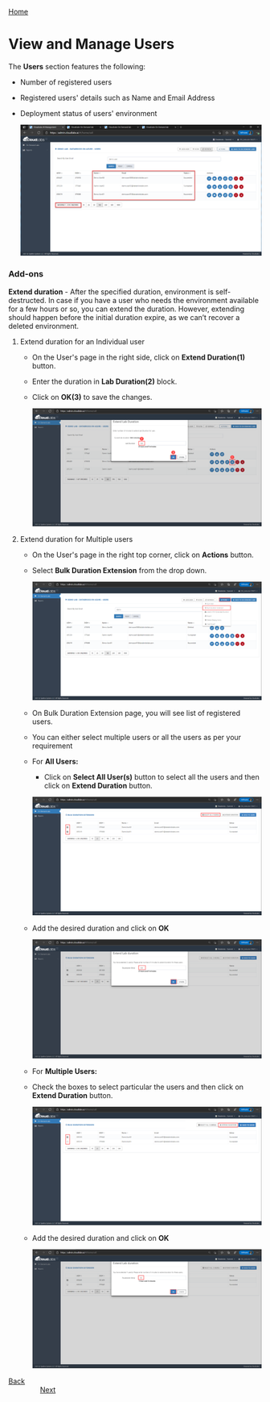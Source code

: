 [Home](./../README.md)

# View and Manage Users

The **Users** section features the following:

* Number of registered users
* Registered users' details such as Name and Email Address
* Deployment status of users' environment

   ![](media/imageuser1.png) 


### **Add-ons**

**Extend duration** - After the specified duration, environment is self-destructed. In case if you have a user who needs the environment available for a few hours or so, you can extend the duration. However, extending should happen before the initial duration expire, as we can’t recover a deleted environment.

1. Extend duration for an Individual user

   * On the User's page in the right side, click on **Extend Duration(1)** button. 
   * Enter the duration in **Lab Duration(2)** block.
   * Click on **OK(3)** to save the changes.

      ![](media/image8.png) 

2. Extend duration for Multiple users

   * On the User's page in the right top corner, click on **Actions** button.
   * Select **Bulk Duration Extension** from the drop down.

      ![](media/image12.png)
   
   * On Bulk Duration Extension page, you will see list of registered users.
   * You can either select multiple users or all the users as per your requirement
   * For **All Users:**
     - Click on **Select All User(s)** button to select all the users and then click on **Extend Duration** button.
   
      ![](media/image11.png) 

   - Add the desired duration and click on **OK**
   
      ![](media/image13.png) 
   
   * For **Multiple Users:** 
    - Check the boxes to select particular the users and then click on **Extend Duration** button.
  
      ![](media/image10.png)
   
   - Add the desired duration and click on **OK**

      ![](media/image14.png) 

[Back](./Manage-On-Demand-Labs-readme.md)&nbsp;&nbsp;&nbsp;&nbsp;&nbsp;&nbsp;&nbsp;&nbsp;&nbsp;&nbsp;&nbsp;&nbsp;&nbsp;&nbsp;&nbsp;&nbsp;&nbsp;&nbsp;&nbsp;&nbsp;&nbsp;&nbsp;&nbsp;&nbsp;&nbsp;&nbsp;&nbsp;&nbsp;&nbsp;&nbsp;&nbsp;&nbsp;&nbsp;&nbsp;&nbsp;&nbsp;&nbsp;&nbsp;&nbsp;&nbsp;&nbsp;&nbsp;&nbsp;&nbsp;&nbsp;&nbsp;&nbsp;&nbsp;&nbsp;&nbsp;&nbsp;&nbsp;&nbsp;&nbsp;&nbsp;&nbsp;&nbsp;&nbsp;&nbsp;&nbsp;&nbsp;&nbsp;&nbsp;&nbsp;&nbsp;&nbsp;&nbsp;&nbsp;&nbsp;&nbsp;&nbsp;&nbsp;&nbsp;&nbsp;&nbsp;&nbsp;&nbsp;&nbsp;&nbsp;&nbsp;&nbsp;&nbsp;&nbsp;&nbsp;&nbsp;&nbsp;&nbsp;&nbsp;&nbsp;&nbsp;&nbsp;&nbsp;&nbsp;&nbsp;&nbsp;&nbsp;&nbsp;&nbsp;&nbsp;&nbsp;&nbsp;&nbsp;&nbsp;&nbsp;&nbsp;&nbsp;&nbsp;&nbsp;&nbsp;&nbsp;&nbsp;&nbsp;&nbsp;&nbsp;&nbsp;&nbsp;&nbsp;&nbsp;&nbsp;&nbsp;&nbsp;&nbsp;&nbsp;&nbsp;&nbsp;&nbsp;&nbsp;&nbsp;&nbsp;&nbsp;&nbsp;&nbsp;&nbsp;&nbsp;&nbsp;[Next](./Add-Myself-Dedicated-Workspace-for-Instructors-readme.md) 

